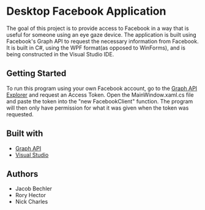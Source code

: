 # Desktop Facebook Application

The goal of this project is to provide access to Facebook in a way that is useful for someone using an eye gaze device. The application is built using Facebook's Graph API to request the necessary information from Facebook. It is built in C#, using the WPF format(as opposed to WinForms), and is being constructed in the Visual Studio IDE.

## Getting Started

To run this program using your own Facebook account, go to the [Graph API Explorer](https://developers.facebook.com/tools/explorer/) and request an Access Token. Open the MainWindow.xaml.cs file and paste the token into the "new FacebookClient" function. The program will then only have permission for what it was given when the token was requested.

## Built with

* [Graph API](https://developers.facebook.com/docs/graph-api/)
* [Visual Studio](https://www.visualstudio.com/)

## Authors
* Jacob Bechler
* Rory Hector
* Nick Charles
